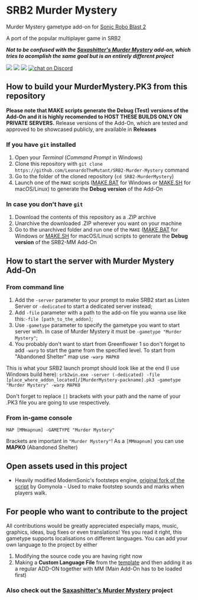 # SRB2 Murder Mystery

Murder Mystery gametype add-on for [Sonic Robo Blast 2](https://www.srb2.org)

A port of the popular multiplayer game in SRB2

***Not to be confused with the [Saxashitter's Murder Mystery](https://github.com/Saxashitter/murder-mystery) add-on, which tries to acomplish the same goal but is an entirely different project***

<a href="https://github.com/LeonardoTheMutant/SRB2-Murder-Mystery/graphs/contributors" alt="Contributors">
  <img src="https://img.shields.io/github/contributors/LeonardoTheMutant/SRB2-Murder-Mystery"></a>
<a href="https://github.com/LeonardoTheMutant/SRB2-Murder-Mystery/pulse" alt="Activity">
  <img src="https://img.shields.io/github/commit-activity/m/LeonardoTheMutant/SRB2-Murder-Mystery"></a>
<a href="https://srb2.org">
  <img src="https://img.shields.io/badge/SRB2_compatibility-v2.2.13-darkblue"></a>
<a href="https://discord.gg/UgG8h2djFE">
  <img src="https://img.shields.io/discord/1075825170658381926?logo=discord" alt="chat on Discord"></a>

## How to build your **MurderMystery.PK3** from this repository

**Please note that MAKE scripts generate the Debug (Test) versions of the Add-On and it is highly recomended to HOST THESE BUILDS ONLY ON PRIVATE SERVERS.**
Release versions of the Add-On, which are tested and approved to be showcased publicly, are available in **Releases**

### If you have `git` installed

1. Open your *Terminal* (*Command Prompt* in Windows)
2. Clone this repository with `git clone https://github.com/LeonardoTheMutant/SRB2-Murder-Mystery` command
3. Go to the folder of the cloned repository (`cd SRB2-MurderMystery`)
4. Launch one of the `MAKE` scripts ([MAKE.BAT](MAKE.BAT) for Windows or [MAKE.SH](MAKE.SH) for macOS/Linux) to generate the **Debug version** of the Add-On

### In case you don't have `git`

1. Download the contents of this repository as a .ZIP archive
2. Unarchive the downloaded .ZIP wherever you want on your machine
3. Go to the unarchived folder and run one of the `MAKE` ([MAKE.BAT](MAKE.BAT) for Windows or [MAKE.SH](MAKE.SH) for macOS/Linux) scripts to generate the **Debug version** of the SRB2-MM Add-On

## How to start the server with Murder Mystery Add-On

### From command line

1. Add the `-server` parameter to your prompt to make SRB2 start as Listen Server or `-dedicated` to start a dedicated server instead;
2. Add `-file` parameter with a path to the add-on file you wanna use like this:`-file [path_to_the_addon]`;
3. Use `-gametype` parameter to specify the gametype you want to start server with. In case of Murder Mystery it must be `-gametype "Murder Mystery"`;
4. You probably don't want to start from Greenflower 1 so don't forget to add `-warp` to start the game from the specified level. To start from "Abandoned Shelter" map use `-warp MAPK0`

This is what your SRB2 launch prompt should look like at the end (I use Windows build here): `srb2win.exe -server (-dedicated) -file [place_where_addon_located]/[MurderMystery-packname].pk3 -gametype "Murder Mystery" -warp MAPK0`

Don't forget to replace `[]` brackets with your path and the name of your .PK3 file you are going to use respectively.

### From in-game console

`MAP [MMmapnum] -GAMETYPE "Murder Mystery"`

Brackets are important in `"Murder Mystery"`! As a `[MMmapnum]` you can use **MAPK0** (Abandoned Shelter)

## Open assets used in this project

- Heavily modified ModernSonic's footsteps engine, [original fork of the script](https://mb.srb2.org/addons/footsteps.1378/) by Gomynola - Used to make footstep sounds and marks when players walk.

## For people who want to contribute to the project

All contributions would be greatly appreciated especially maps, music, graphics, ideas, bug fixes or even translations! Yes you read it right, this gametype supports localisations on different languages. You can add your own language to the project by either

1. Modifying the source code you are having right now
2. Making a **Custom Language File** from the [template](TEMPLATES/customlang.lua) and then adding it as a regular ADD-ON together with MM (Main Add-On has to be loaded first)

### Also check out the [Saxashitter's Murder Mystery](https://github.com/Saxashitter/murder-mystery) project